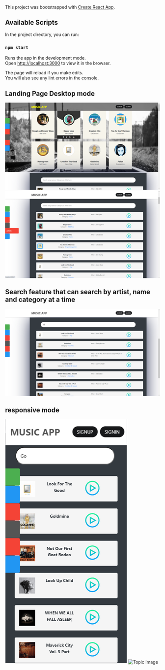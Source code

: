 This project was bootstrapped with [Create React App](https://github.com/facebook/create-react-app).

## Available Scripts

In the project directory, you can run:

### `npm start`

Runs the app in the development mode.<br />
Open [http://localhost:3000](http://localhost:3000) to view it in the browser.

The page will reload if you make edits.<br />
You will also see any lint errors in the console.

## Landing Page Desktop mode

![Topic Image](pictures/pic1.png)
![Topic Image](pictures/pic2.png)

## Search feature that can search by artist, name and category at a time

![Topic Image](pictures/pic3.png)

## responsive mode

![Topic Image](pictures/mb.png)
![Topic Image](pictures/mb1.png)
